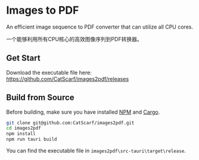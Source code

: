 # Images to PDF

An efficient image sequence to PDF converter that can utilize all CPU cores. 

一个能够利用所有CPU核心的高效图像序列到PDF转换器。

## Get Start

Download the executable file here: https://github.com/CatScarf/images2pdf/releases


## Build from Source

Before building, make sure you have installed [NPM](nodejs.org) and [Cargo](www.rust-lang.org/learn/get-started).

```bash
git clone git@github.com:CatScarf/images2pdf.git
cd images2pdf
npm install
npm run tauri build
```

You can find the executable file in `images2pdf\src-tauri\target\release`.